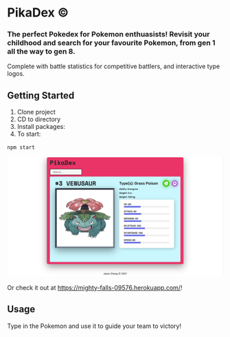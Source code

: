# PikaDex © 

### The perfect Pokedex for Pokemon enthuasists! Revisit your childhood and search for your favourite Pokemon, from gen 1 all the way to gen 8.

Complete with battle statistics for competitive battlers, and interactive type logos. 

## Getting Started
1. Clone project
2. CD to directory
3. Install packages: 
4. To start: 
  ```sh
  npm start
  ```

<img src="/public/Venusaur.png" alt="My cool logo"/>

Or check it out at https://mighty-falls-09576.herokuapp.com/! 

## Usage

Type in the Pokemon and use it to guide your team to victory! 



